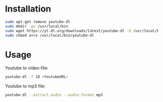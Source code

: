 # Installation
```sh
sudo apt-get remove youtube-dl
sudo mkdir -pv /usr/local/bin
sudo wget https://yt-dl.org/downloads/latest/youtube-dl -O /usr/local/bin/youtube-dl
sudo chmod a+rx /usr/local/bin/youtube-dl
```

# Usage 
Youtube to video-file:  
```sh
youtube-dl -f 18 <YoutubeURL>
```

Youtube to mp3 file:  
```sh
youtube-dl --extract-audio --audio-format mp3 
```

